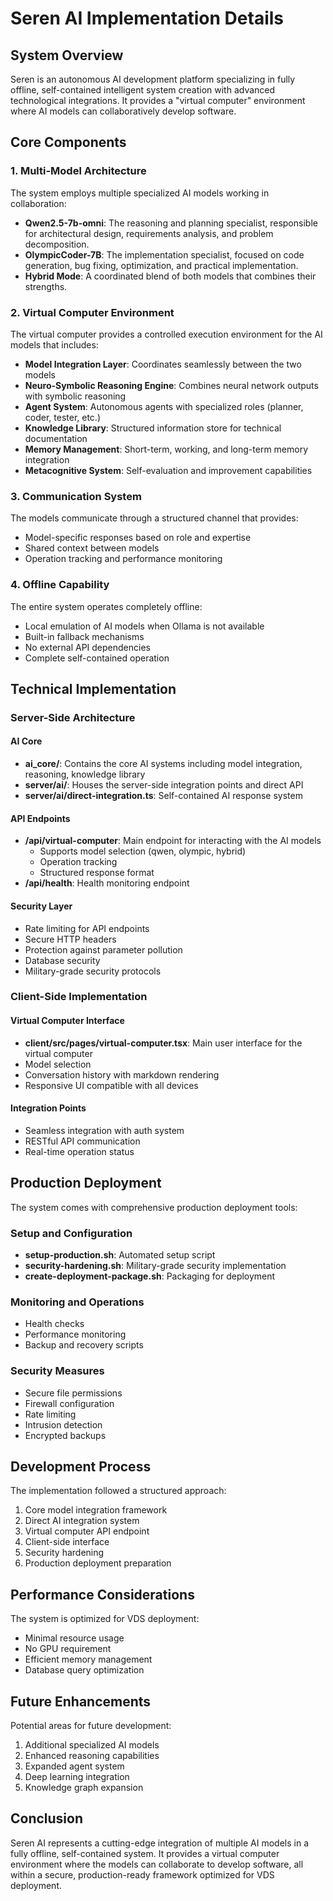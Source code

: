 # Seren AI Implementation Details

## System Overview

Seren is an autonomous AI development platform specializing in fully offline, self-contained intelligent system creation with advanced technological integrations. It provides a "virtual computer" environment where AI models can collaboratively develop software.

## Core Components

### 1. Multi-Model Architecture

The system employs multiple specialized AI models working in collaboration:

- **Qwen2.5-7b-omni**: The reasoning and planning specialist, responsible for architectural design, requirements analysis, and problem decomposition.
- **OlympicCoder-7B**: The implementation specialist, focused on code generation, bug fixing, optimization, and practical implementation.
- **Hybrid Mode**: A coordinated blend of both models that combines their strengths.

### 2. Virtual Computer Environment

The virtual computer provides a controlled execution environment for the AI models that includes:

- **Model Integration Layer**: Coordinates seamlessly between the two models
- **Neuro-Symbolic Reasoning Engine**: Combines neural network outputs with symbolic reasoning
- **Agent System**: Autonomous agents with specialized roles (planner, coder, tester, etc.)
- **Knowledge Library**: Structured information store for technical documentation
- **Memory Management**: Short-term, working, and long-term memory integration
- **Metacognitive System**: Self-evaluation and improvement capabilities

### 3. Communication System

The models communicate through a structured channel that provides:

- Model-specific responses based on role and expertise
- Shared context between models
- Operation tracking and performance monitoring

### 4. Offline Capability

The entire system operates completely offline:

- Local emulation of AI models when Ollama is not available
- Built-in fallback mechanisms
- No external API dependencies
- Complete self-contained operation

## Technical Implementation

### Server-Side Architecture

#### AI Core

- **ai_core/**: Contains the core AI systems including model integration, reasoning, knowledge library
- **server/ai/**: Houses the server-side integration points and direct API
- **server/ai/direct-integration.ts**: Self-contained AI response system

#### API Endpoints

- **/api/virtual-computer**: Main endpoint for interacting with the AI models
  - Supports model selection (qwen, olympic, hybrid)
  - Operation tracking
  - Structured response format
- **/api/health**: Health monitoring endpoint

#### Security Layer

- Rate limiting for API endpoints
- Secure HTTP headers
- Protection against parameter pollution
- Database security
- Military-grade security protocols

### Client-Side Implementation

#### Virtual Computer Interface

- **client/src/pages/virtual-computer.tsx**: Main user interface for the virtual computer
- Model selection
- Conversation history with markdown rendering
- Responsive UI compatible with all devices

#### Integration Points

- Seamless integration with auth system
- RESTful API communication
- Real-time operation status

## Production Deployment

The system comes with comprehensive production deployment tools:

### Setup and Configuration

- **setup-production.sh**: Automated setup script
- **security-hardening.sh**: Military-grade security implementation
- **create-deployment-package.sh**: Packaging for deployment

### Monitoring and Operations

- Health checks
- Performance monitoring
- Backup and recovery scripts

### Security Measures

- Secure file permissions
- Firewall configuration
- Rate limiting
- Intrusion detection
- Encrypted backups

## Development Process

The implementation followed a structured approach:

1. Core model integration framework
2. Direct AI integration system
3. Virtual computer API endpoint
4. Client-side interface
5. Security hardening
6. Production deployment preparation

## Performance Considerations

The system is optimized for VDS deployment:

- Minimal resource usage
- No GPU requirement
- Efficient memory management
- Database query optimization

## Future Enhancements

Potential areas for future development:

1. Additional specialized AI models
2. Enhanced reasoning capabilities
3. Expanded agent system
4. Deep learning integration
5. Knowledge graph expansion

## Conclusion

Seren AI represents a cutting-edge integration of multiple AI models in a fully offline, self-contained system. It provides a virtual computer environment where the models can collaborate to develop software, all within a secure, production-ready framework optimized for VDS deployment.